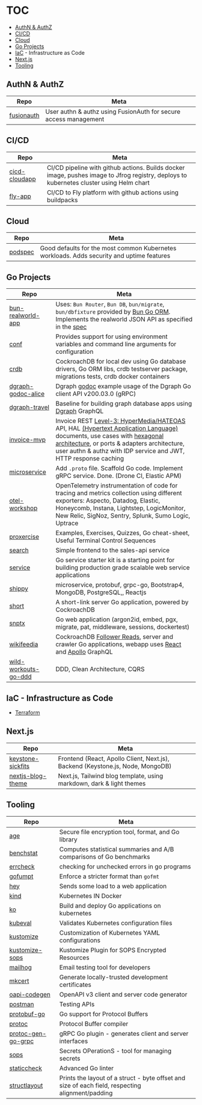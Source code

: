 # TOC

- [AuthN & AuthZ]()
- [CI/CD]()
- [Cloud]()
- [Go Projects](#go-projects)
- [IaC](#iac---infrastructure-as-code) - Infrastructure as Code
- [Next.js](#nextjs)
- [Tooling](#tooling)

##  AuthN & AuthZ

| Repo | Meta |
|---|---|
| [fusionauth](https://github.com/tullo/fusionauth) | User authn & authz using FusionAuth for secure access management |

## CI/CD

| Repo | Meta |
|---|---|
| [cicd-cloudapp](https://github.com/tullo/cicd-cloudapp) | CI/CD pipeline with github actions. Builds docker image, pushes image to Jfrog registry, deploys to kubernetes cluster using Helm chart |
| [fly-app](https://github.com/tullo/flyapp-deploy-on-push) | CI/CD to Fly platform with github actions using buildpacks |

## Cloud
| Repo | Meta |
|---|---|
| [podspec](https://github.com/tullo/podspec) | Good defaults for the most common Kubernetes workloads. Adds security and uptime features |


## Go Projects
| Repo | Meta |
|---|---|
| [bun-realworld-app](https://github.com/tullo/bun-realworld-app) | Uses: `Bun Router`, `Bun DB`, `bun/migrate`, `bun/dbfixture` provided by [Bun Go ORM](https://bun.uptrace.dev/). Implements the realworld JSON API as specified in the [spec](https://github.com/gothinkster/realworld) |
| [conf](https://github.com/tullo/conf) | Provides support for using environment variables and command line arguments for configuration |
| [crdb](https://github.com/tullo/crdb) | CockroachDB for local dev using Go database drivers, Go ORM libs, crdb testserver package, migrations tests, crdb docker containers |
| [dgraph-godoc-alice](https://github.com/tullo/dgraph-godoc-alice) | Dgraph [godoc](https://pkg.go.dev/github.com/dgraph-io/dgo/v2@v2.2.0) example usage of the Dgraph Go client API v200.03.0 (gRPC) |
| [dgraph-travel](https://github.com/tullo/dgraph-travel) | Baseline for building graph database apps using [Dgraph](https://dgraph.io/) GraphQL |
| [invoice-mvp](https://github.com/tullo/invoice-mvp) | Invoice REST [Level-3: HyperMedia/HATEOAS](https://devopedia.org/richardson-maturity-model) API, HAL [(Hypertext Application Language)](https://stateless.group/hal_specification.html) documents, use cases with [hexagonal architecture](https://blog.cleancoder.com/uncle-bob/2012/08/13/the-clean-architecture.html), or ports & adapters architecture, user authn & authz with IDP service and JWT, HTTP response caching |
| [microservice](https://github.com/tullo/microservice) | Add `.proto` file. Scaffold Go code. Implement gRPC service. Done. (Drone CI, Elastic APM) |
| [otel-workshop](https://github.com/tullo/otel-workshop) | OpenTelemetry instrumentation of code for tracing and metrics collection using different exporters: Aspecto, Datadog, Elastic, Honeycomb, Instana, Lightstep, LogicMonitor, New Relic, SigNoz, Sentry, Splunk, Sumo Logic, Uptrace |
| [proxercise](https://github.com/tullo/proxercise/tree/main/go) | Examples, Exercises, Quizzes, Go cheat-sheet, Useful Terminal Control Sequences |
| [search](https://github.com/tullo/search) | Simple frontend to the sales-api service |
| [service](https://github.com/tullo/service) | Go service starter kit is a starting point for building production grade scalable web service applications |
| [shippy](https://github.com/tullo/shippy) | microservice, protobuf, grpc-go, Bootstrap4, MongoDB, PostgreSQL,, Reactjs |
| [short](https://github.com/tullo/short) | A short-link server Go application, powered by CockroachDB |
| [snptx](https://github.com/tullo/snptx) | Go web application (argon2id, embed, pgx, migrate, pat, middleware, sessions, dockertest) |
| [wikifeedia](https://github.com/tullo/wikifeedia) | CockroachDB [Follower Reads](https://www.cockroachlabs.com/docs/stable/topology-follower-reads.html), server and crawler Go applications, webapp uses [React](https://reactjs.org/) and [Apollo](https://www.apollographql.com/) GraphQL |
| [wild-workouts-go-ddd](https://github.com/tullo/wild-workouts-go-ddd-example) | DDD, Clean Architecture, CQRS |

## IaC - Infrastructure as Code

- [Terraform](https://github.com/tullo/learning/tree/main/terraform)

## Next.js

| Repo | Meta |
|---|---|
| [keystone-sickfits](https://github.com/tullo/keystone-sickfits) | Frontend (React, Apollo Client, Next.js), Backend (Keystone.js, Node, MongoDB) |
| [nextjs-blog-theme](https://github.com/tullo/nextjs-blog-theme) | Next.js, Tailwind blog template, using markdown, dark & light themes |


## Tooling

| Repo | Meta |
|---|---|
| [age](https://github.com/FiloSottile/age) | Secure file encryption tool, format, and Go library  |
| [benchstat](https://cs.opensource.google/go/x/perf) | Computes statistical summaries and A/B comparisons of Go benchmarks |
| [errcheck](https://github.com/kisielk/errcheck) | checking for unchecked errors in go programs |
| [gofumpt](https://github.com/mvdan/gofumpt) | Enforce a stricter format than `gofmt` |
| [hey](https://github.com/rakyll/hey) | Sends some load to a web application |
| [kind](https://github.com/kubernetes-sigs/kind) | Kubernetes IN Docker |
| [ko](https://github.com/google/ko) | Build and deploy Go applications on kubernetes |
| [kubeval](https://github.com/instrumenta/kubeval) | Validates Kubernetes configuration files |
| [kustomize](https://github.com/kubernetes-sigs/kustomize) | Customization of Kubernetes YAML configurations |
| [kustomize-sops](https://github.com/viaduct-ai/kustomize-sops) | Kustomize Plugin for SOPS Encrypted Resources |
| [mailhog](https://github.com/mailhog/MailHog) | Email testing tool for developers |
| [mkcert](https://github.com/FiloSottile/mkcert) | Generate locally-trusted development certificates |
| [oapi-codegen](https://github.com/deepmap/oapi-codegen) | OpenAPI v3 client and server code generator |
| [postman](https://www.postman.com/downloads/) | Testing APIs |
| [protobuf-go](https://github.com/protocolbuffers/protobuf-go) | Go support for Protocol Buffers |
| [protoc](https://github.com/protocolbuffers/protobuf/releases) | Protocol Buffer compiler |
| [protoc-gen-go-grpc](https://grpc.io/docs/languages/go/quickstart/) | gRPC Go plugin - generates client and server interfaces |
| [sops](https://github.com/mozilla/sops) | Secrets OPerationS - tool for managing secrets |
| [staticcheck](https://staticcheck.io/docs/running-staticcheck/cli/) | Advanced Go linter |
| [structlayout](https://github.com/dominikh/go-tools/tree/master/cmd/structlayout) | Prints the layout of a struct - byte offset and size of each field, respecting alignment/padding |

